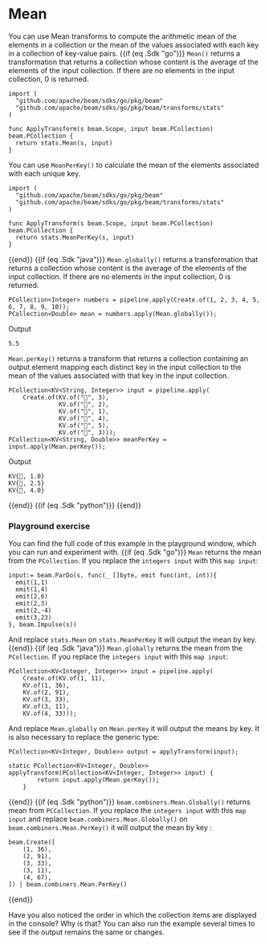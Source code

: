 <!--
Licensed under the Apache License, Version 2.0 (the "License");
you may not use this file except in compliance with the License.
You may obtain a copy of the License at
http://www.apache.org/licenses/LICENSE-2.0
Unless required by applicable law or agreed to in writing, software
distributed under the License is distributed on an "AS IS" BASIS,
WITHOUT WARRANTIES OR CONDITIONS OF ANY KIND, either express or implied.
See the License for the specific language governing permissions and
limitations under the License.
-->

# Mean

You can use Mean transforms to compute the arithmetic mean of the elements in a collection or the mean of the values associated with each key in a collection of key-value pairs.
{{if (eq .Sdk "go")}}
```Mean()``` returns a transformation that returns a collection whose content is the average of the elements of the input collection. If there are no elements in the input collection, 0 is returned.

```
import (
  "github.com/apache/beam/sdks/go/pkg/beam"
  "github.com/apache/beam/sdks/go/pkg/beam/transforms/stats"
)

func ApplyTransform(s beam.Scope, input beam.PCollection) beam.PCollection {
  return stats.Mean(s, input)
}
```

You can use ```MeanPerKey()``` to calculate the mean of the elements associated with each unique key.

```
import (
  "github.com/apache/beam/sdks/go/pkg/beam"
  "github.com/apache/beam/sdks/go/pkg/beam/transforms/stats"
)

func ApplyTransform(s beam.Scope, input beam.PCollection) beam.PCollection {
  return stats.MeanPerKey(s, input)
}
```
{{end}}
{{if (eq .Sdk "java")}}
```Mean.globally()``` returns a transformation that returns a collection whose content is the average of the elements of the input collection. If there are no elements in the input collection, 0 is returned.

```
PCollection<Integer> numbers = pipeline.apply(Create.of(1, 2, 3, 4, 5, 6, 7, 8, 9, 10));
PCollection<Double> mean = numbers.apply(Mean.globally());
```

Output

```
5.5
```


```Mean.perKey()``` returns a transform that returns a collection containing an output element mapping each distinct key in the input collection to the mean of the values associated with that key in the input collection.

```
PCollection<KV<String, Integer>> input = pipeline.apply(
    Create.of(KV.of("🥕", 3),
              KV.of("🥕", 2),
              KV.of("🍆", 1),
              KV.of("🍅", 4),
              KV.of("🍅", 5),
              KV.of("🍅", 3)));
PCollection<KV<String, Double>> meanPerKey = input.apply(Mean.perKey());
```

Output

```
KV{🍆, 1.0}
KV{🥕, 2.5}
KV{🍅, 4.0}
```
{{end}}
{{if (eq .Sdk "python")}}
{{end}}


### Playground exercise

You can find the full code of this example in the playground window, which you can run and experiment with.
{{if (eq .Sdk "go")}}
`Mean` returns the mean from the `PCollection`. If you replace the `integers input` with this `map input`:

```
input:= beam.ParDo(s, func(_ []byte, emit func(int, int)){
  emit(1,1)
  emit(1,4)
  emit(2,6)
  emit(2,3)
  emit(2,-4)
  emit(3,23)
}, beam.Impulse(s))
```

And replace `stats.Mean` on `stats.MeanPerKey` it will output the mean by key.
{{end}}
{{if (eq .Sdk "java")}}
`Mean.globally` returns the mean from the `PCollection`. If you replace the `integers input` with this `map input`:

```
PCollection<KV<Integer, Integer>> input = pipeline.apply(
    Create.of(KV.of(1, 11),
    KV.of(1, 36),
    KV.of(2, 91),
    KV.of(3, 33),
    KV.of(3, 11),
    KV.of(4, 33)));
```

And replace `Mean.globally` on `Mean.perKey` it will output the means by key. It is also necessary to replace the generic type:

```
PCollection<KV<Integer, Double>> output = applyTransform(input);
```

```
static PCollection<KV<Integer, Double>> applyTransform(PCollection<KV<Integer, Integer>> input) {
        return input.apply(Mean.perKey());
    }
```
{{end}}
{{if (eq .Sdk "python")}}
`beam.combiners.Mean.Globally()` returns mean from `PCCollection`. If you replace the `integers input` with this `map input` and replace `beam.combiners.Mean.Globally()` on `beam.combiners.Mean.PerKey()` it will output the mean by key :

```
beam.Create([
    (1, 36),
    (2, 91),
    (3, 33),
    (3, 11),
    (4, 67),
]) | beam.combiners.Mean.PerKey()
```
{{end}}

Have you also noticed the order in which the collection items are displayed in the console? Why is that? You can also run the example several times to see if the output remains the same or changes.
